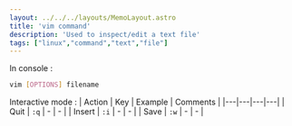 ```yaml
---
layout: ../../../layouts/MemoLayout.astro
title: 'vim command'
description: 'Used to inspect/edit a text file'
tags: ["linux","command","text","file"]
---
```


In console :
``` Bash
vim [OPTIONS] filename
```

Interactive mode :
| Action | Key | Example | Comments |
|---|---|---|---|
| Quit | `:q` | - | - |
| Insert | `:i` | - | - |
| Save | `:w` | - | - |
